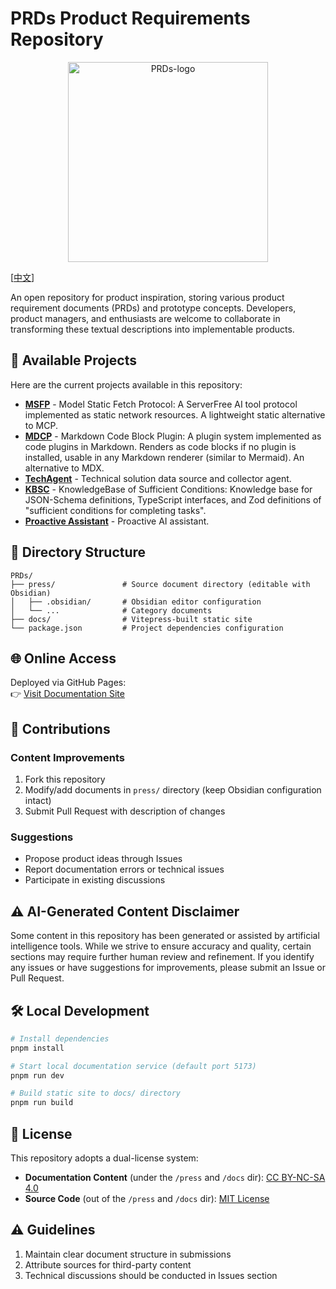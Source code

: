
# PRDs Product Requirements Repository

<p align="center"><img src="/press/public/logo.avif" alt="PRDs-logo" width="320px"/></p>

[[中文](/README-CN.md)]

An open repository for product inspiration, storing various product requirement documents (PRDs) and prototype concepts. Developers, product managers, and enthusiasts are welcome to collaborate in transforming these textual descriptions into implementable products.

## 📑 Available Projects

Here are the current projects available in this repository:

- **[MSFP](https://lufbduk.github.io/PRDs/MSFP)** - Model Static Fetch Protocol: A ServerFree AI tool protocol implemented as static network resources. A lightweight static alternative to MCP.
- **[MDCP](https://lufbduk.github.io/PRDs/MDCP)** - Markdown Code Block Plugin: A plugin system implemented as code plugins in Markdown. Renders as code blocks if no plugin is installed, usable in any Markdown renderer (similar to Mermaid). An alternative to MDX.
- **[TechAgent](https://lufbduk.github.io/PRDs/TechAgent)** - Technical solution data source and collector agent.
- **[KBSC](https://lufbduk.github.io/PRDs/KBSC)** - KnowledgeBase of Sufficient Conditions: Knowledge base for JSON-Schema definitions, TypeScript interfaces, and Zod definitions of "sufficient conditions for completing tasks".
- **[Proactive Assistant](https://lufbduk.github.io/PRDs/proactive-assistant)** - Proactive AI assistant.

## 📂 Directory Structure

```
PRDs/
├── press/               # Source document directory (editable with Obsidian)
│   ├── .obsidian/       # Obsidian editor configuration
│   └── ...              # Category documents
├── docs/                # Vitepress-built static site
└── package.json         # Project dependencies configuration
```

## 🌐 Online Access

Deployed via GitHub Pages:  
👉 [Visit Documentation Site](https://lufbduk.github.io/PRDs)

## 🤝 Contributions

### Content Improvements
1. Fork this repository
2. Modify/add documents in `press/` directory (keep Obsidian configuration intact)
3. Submit Pull Request with description of changes

### Suggestions
- Propose product ideas through Issues
- Report documentation errors or technical issues
- Participate in existing discussions

## ⚠️ AI-Generated Content Disclaimer

Some content in this repository has been generated or assisted by artificial intelligence tools. While we strive to ensure accuracy and quality, certain sections may require further human review and refinement. If you identify any issues or have suggestions for improvements, please submit an Issue or Pull Request.

## 🛠️ Local Development

```bash
# Install dependencies
pnpm install

# Start local documentation service (default port 5173)
pnpm run dev

# Build static site to docs/ directory
pnpm run build
```

## 📜 License

This repository adopts a dual-license system:
- **Documentation Content** (under the `/press` and `/docs` dir): [CC BY-NC-SA 4.0](https://creativecommons.org/licenses/by-nc-sa/4.0/deed.zh)
- **Source Code** (out of the `/press` and `/docs` dir): [MIT License](LICENSE-CODE)

## ⚠️ Guidelines
1. Maintain clear document structure in submissions
2. Attribute sources for third-party content
3. Technical discussions should be conducted in Issues section

